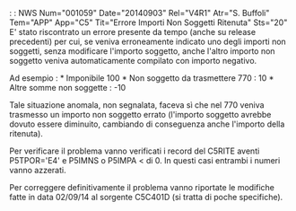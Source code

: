  :  : NWS Num="001059" Date="20140903" Rel="V4R1" Atr="S. Buffoli" Tem="APP" App="C5" Tit="Errore Importi Non Soggetti Ritenuta" Sts="20"
E' stato riscontrato un errore presente da tempo (anche su release precedenti) per cui, se veniva erroneamente indicato uno degli importi non soggetti, senza modificare l'importo soggetto, anche l'altro importo non soggetto veniva automaticamente compilato con importo negativo.

Ad esempio : 
\* Imponibile 100
\* Non soggetto da trasmettere 770 :  10
\* Altre somme non soggette :  -10

Tale situazione anomala, non segnalata, faceva sì che nel 770 veniva trasmesso un importo non soggetto errato (l'importo soggetto avrebbe dovuto essere diminuito, cambiando di conseguenza anche
l'importo della ritenuta).

Per verificare il problema vanno verificati i record del C5RITE aventi P5TPOR='E4' e P5IMNS o P5IMPA < di 0. In questi casi entrambi i numeri vanno azzerati.

Per correggere definitivamente il problema vanno riportate le modifiche fatte in data 02/09/14 al sorgente C5C401D (si tratta di poche specifiche).

